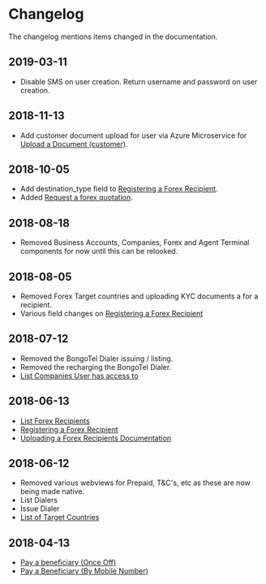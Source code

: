 # Changelog

The changelog mentions items changed in the documentation.

## 2019-03-11

 * Disable SMS on user creation.  Return username and password on user creation.

## 2018-11-13

 * Add customer document upload for user via Azure Microservice for <a href="/#upload-a-document-customer">Upload a Document (customer)</a>.

## 2018-10-05

 * Add destination_type field to <a href="#registering-a-forex-receipient">Registering a Forex Recipient</a>.
 * Added <a href="#request-a-forex-quotation">Request a forex quotation</a>.

## 2018-08-18

 * Removed Business Accounts, Companies, Forex and Agent Terminal components for now until this can be relooked.

## 2018-08-05

 * Removed Forex Target countries and uploading KYC documents a for a recipient.
 * Various field changes on <a href="#registering-a-forex-receipient">Registering a Forex Recipient</a>

## 2018-07-12

 * Removed the BongoTel Dialer issuing / listing.
 * Removed the recharging the BongoTel Dialer.
 * <a href="#list-companies-user-has-access-to">List Companies User has access to</a>

## 2018-06-13

 * <a href="#list-forex-recipients">List Forex Recipients</a>
 * <a href="#registering-a-forex-receipient">Registering a Forex Recipient</a>
 * <a href="#uploading-a-forex-recipients-documentation">Uploading a Forex Recipients Documentation</a>

## 2018-06-12

 * Removed various webviews for Prepaid, T&C's, etc as these are now being made native.
 * List Dialers
 * Issue Dialer
 * <a href="#list-of-target-countries">List of Target Countries</a>

## 2018-04-13

 * <a href="#pay-a-beneficiary-once-off">Pay a beneficiary (Once Off)</a>
 * <a href="#pay-a-beneficiary-by-mobile-number">Pay a Beneficiary (By Mobile Number)</a>
